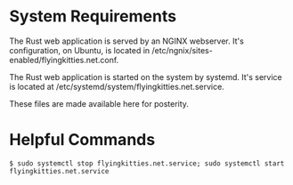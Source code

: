 # System Requirements

The Rust web application is served by an NGINX webserver.  It's
configuration, on Ubuntu, is located in /etc/ngnix/sites-enabled/flyingkitties.net.conf.

The Rust web application is started on the system by systemd.  It's service
is located at /etc/systemd/system/flyingkitties.net.service.

These files are made available here for posterity.

# Helpful Commands

```
$ sudo systemctl stop flyingkitties.net.service; sudo systemctl start flyingkitties.net.service
```
